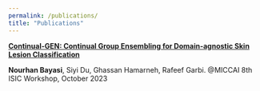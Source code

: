 ```yaml
---
permalink: /publications/
title: "Publications"
---
```


**[Continual-GEN: Continual Group Ensembling for Domain-agnostic Skin Lesion Classification](https://workshop2023.isic-archive.com/paper_bayasi.pdf)**

**Nourhan Bayasi**, Siyi Du, Ghassan Hamarneh, Rafeef Garbi.
@MICCAI 8th ISIC Workshop, October 2023
